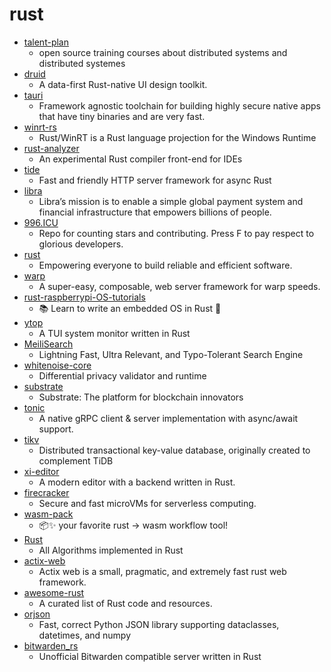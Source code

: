 # rust
- [talent-plan](https://github.com/pingcap/talent-plan)
  - open source training courses about distributed systems and distributed systemes
- [druid](https://github.com/xi-editor/druid)
  - A data-first Rust-native UI design toolkit.
- [tauri](https://github.com/tauri-apps/tauri)
  - Framework agnostic toolchain for building highly secure native apps that have tiny binaries and are very fast.
- [winrt-rs](https://github.com/microsoft/winrt-rs)
  - Rust/WinRT is a Rust language projection for the Windows Runtime
- [rust-analyzer](https://github.com/rust-analyzer/rust-analyzer)
  - An experimental Rust compiler front-end for IDEs
- [tide](https://github.com/http-rs/tide)
  - Fast and friendly HTTP server framework for async Rust
- [libra](https://github.com/libra/libra)
  - Libra’s mission is to enable a simple global payment system and financial infrastructure that empowers billions of people.
- [996.ICU](https://github.com/996icu/996.ICU)
  - Repo for counting stars and contributing. Press F to pay respect to glorious developers.
- [rust](https://github.com/rust-lang/rust)
  - Empowering everyone to build reliable and efficient software.
- [warp](https://github.com/seanmonstar/warp)
  - A super-easy, composable, web server framework for warp speeds.
- [rust-raspberrypi-OS-tutorials](https://github.com/rust-embedded/rust-raspberrypi-OS-tutorials)
  - 📚 Learn to write an embedded OS in Rust 🦀
- [ytop](https://github.com/cjbassi/ytop)
  - A TUI system monitor written in Rust
- [MeiliSearch](https://github.com/meilisearch/MeiliSearch)
  - Lightning Fast, Ultra Relevant, and Typo-Tolerant Search Engine
- [whitenoise-core](https://github.com/opendifferentialprivacy/whitenoise-core)
  - Differential privacy validator and runtime
- [substrate](https://github.com/paritytech/substrate)
  - Substrate: The platform for blockchain innovators
- [tonic](https://github.com/hyperium/tonic)
  - A native gRPC client & server implementation with async/await support.
- [tikv](https://github.com/tikv/tikv)
  - Distributed transactional key-value database, originally created to complement TiDB
- [xi-editor](https://github.com/xi-editor/xi-editor)
  - A modern editor with a backend written in Rust.
- [firecracker](https://github.com/firecracker-microvm/firecracker)
  - Secure and fast microVMs for serverless computing.
- [wasm-pack](https://github.com/rustwasm/wasm-pack)
  - 📦✨ your favorite rust -> wasm workflow tool!
- [Rust](https://github.com/TheAlgorithms/Rust)
  - All Algorithms implemented in Rust
- [actix-web](https://github.com/actix/actix-web)
  - Actix web is a small, pragmatic, and extremely fast rust web framework.
- [awesome-rust](https://github.com/rust-unofficial/awesome-rust)
  - A curated list of Rust code and resources.
- [orjson](https://github.com/ijl/orjson)
  - Fast, correct Python JSON library supporting dataclasses, datetimes, and numpy
- [bitwarden_rs](https://github.com/dani-garcia/bitwarden_rs)
  - Unofficial Bitwarden compatible server written in Rust
